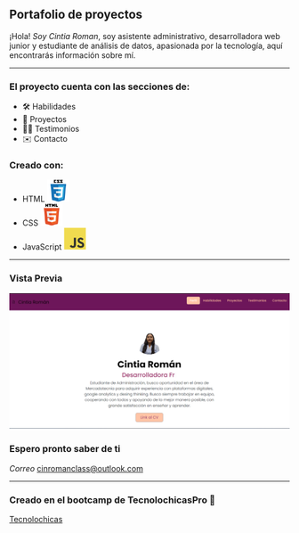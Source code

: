 ## Portafolio de proyectos

¡Hola! *Soy Cintia Roman*, soy asistente administrativo, desarrolladora web junior y estudiante de análisis de datos, apasionada por la tecnología, aquí encontrarás información sobre mí.

_______
### El proyecto cuenta con las secciones de:

- 🛠️ Habilidades 
- 📆 Proyectos
- 👩‍🦰 Testimonios
- ✉️ Contacto

### Creado con:
- HTML
<a href="https://www.w3schools.com/css/" target="_blank"> <img src="https://raw.githubusercontent.com/devicons/devicon/master/icons/css3/css3-original-wordmark.svg" alt="css3" width="40" height="40"/> </a>
- CSS
<a href="https://www.w3.org/html/" target="_blank"> <img src="https://raw.githubusercontent.com/devicons/devicon/master/icons/html5/html5-original-wordmark.svg" alt="html5" width="40" height="40"/> </a>
- JavaScript
<a href="https://developer.mozilla.org/en-US/docs/Web/JavaScript" target="_blank"> <img src="https://raw.githubusercontent.com/devicons/devicon/master/icons/javascript/javascript-original.svg" alt="javascript" width="40" height="40"/> </a>

_________

### Vista Previa
![Proyecto](assets/capturaPortafolio.png)

### **Espero pronto saber de ti**
*Correo*
[cinromanclass@outlook.com](mailto:cinromanclass@outlook.com)

_____

### Creado en el bootcamp de TecnolochicasPro 💜
[Tecnolochicas](https://tecnolochicas.mx)
